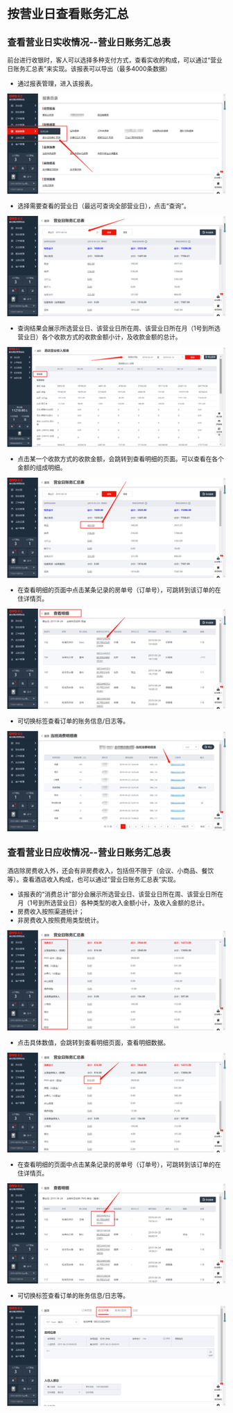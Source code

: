 # 按营业日查看账务汇总

## 查看营业日实收情况--营业日账务汇总表

前台进行收银时，客人可以选择多种支付方式，查看实收的构成，可以通过“营业日账务汇总表”来实现。该报表可以导出（最多4000条数据）

* 通过报表管理，进入该报表。

![](../../../.gitbook/assets/image%20%28866%29.png)

* 选择需要查看的营业日（最远可查询全部营业日），点击“查询”。

![](../../../.gitbook/assets/image%20%28325%29.png)

* 查询结果会展示所选营业日、该营业日所在周、该营业日所在月（1号到所选营业日）各个收款方式的收款金额小计，及收款金额的总计。

![](../../../.gitbook/assets/image%20%28405%29.png)

* 点击某一个收款方式的收款金额，会跳转到查看明细的页面。可以查看在各个金额的组成明细。

![](../../../.gitbook/assets/image%20%28355%29.png)

* 在查看明细的页面中点击某条记录的房单号（订单号），可跳转到该订单的在住详情页。

![](../../../.gitbook/assets/image%20%28682%29.png)

* 可切换标签查看订单的账务信息/日志等。

![](../../../.gitbook/assets/image%20%281%29.png)

## 查看营业日应收情况--营业日账务汇总表

酒店除房费收入外，还会有非房费收入，包括但不限于（会议、小商品、餐饮等）。查看酒店收入构成，也可以通过“营业日账务汇总表”实现。

* 该报表的“消费总计”部分会展示所选营业日、该营业日所在周、该营业日所在月（1号到所选营业日）各种类型的收入金额小计，及收入金额的总计。
*  房费收入按照渠道统计；
* 非房费收入按照费用类型统计。

![](../../../.gitbook/assets/image%20%28709%29.png)

* 点击具体数值，会跳转到查看明细页面，查看明细数据。

![](../../../.gitbook/assets/image%20%28402%29.png)

* 在查看明细的页面中点击某条记录的房单号（订单号），可跳转到该订单的在住详情页。

![](../../../.gitbook/assets/image%20%28477%29.png)

* 可切换标签查看订单的账务信息/日志等。

![](../../../.gitbook/assets/image%20%28348%29.png)

